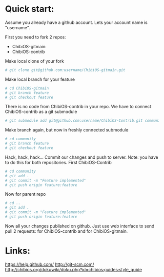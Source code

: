 Quick start:
============

Assume you already have a github account. Lets your account name is
"username".

First you need to fork 2 repos:
- ChibiOS-gitmain
- ChibiOS-contrib

Make local clone of your fork
```bash
# git clone git@github.com:username/ChibiOS-gitmain.git
```

Make local branch for your feature
```bash
# cd ChibiOS-gitmain
# git branch feature
# git checkout feature
```

There is no code from ChibiOS-contrib in your repo. We have to connect 
ChibiOS-contrib as a git submodule
```bash
# git submodule add git@github.com:username/ChibiOS-Contrib.git community
```

Make branch again, but now in freshly connected submodule
```bash
# cd community
# git branch feature
# git checkout feature
```

Hack, hack, hack... Commit our changes and push to server. Note: you have 
to do this for both repositories. First ChibiOS-Contrib
```bash
# cd community
# git add .
# git commit -m "Feature implemented"
# git push origin feature:feature
```

Now for parent repo
```bash
# cd ..
# git add .
# git commit -m "Feature implemented"
# git push origin feature:feature
```

Now all your changes published on github. Just use web interface to send
pull 2 requests: for ChibiOS-contrib and for ChibiOS-gitmain.

Links:
======

https://help.github.com/
http://git-scm.com/
http://chibios.org/dokuwiki/doku.php?id=chibios:guides:style_guide
